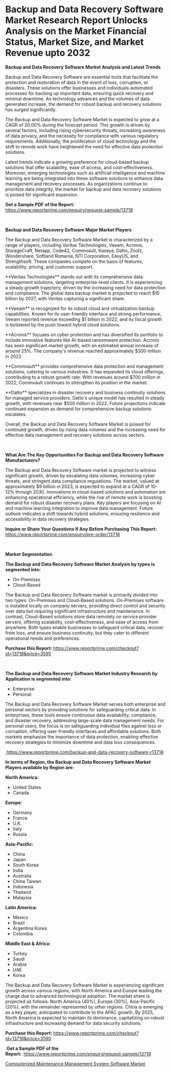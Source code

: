 <p><h1>Backup and Data Recovery Software Market Research Report Unlocks Analysis on the Market Financial Status, Market Size, and Market Revenue upto 2032</h1></p><p><strong>Backup and Data Recovery Software Market Analysis and Latest Trends</strong></p>
<p><p>Backup and Data Recovery Software are essential tools that facilitate the protection and restoration of data in the event of loss, corruption, or disasters. These solutions offer businesses and individuals automated processes for backing up important data, ensuring quick recovery and minimal downtime. As technology advances and the volumes of data generated increase, the demand for robust backup and recovery solutions has surged significantly.</p><p>The Backup and Data Recovery Software Market is expected to grow at a CAGR of 20.00% during the forecast period. This growth is driven by several factors, including rising cybersecurity threats, increasing awareness of data privacy, and the necessity for compliance with various regulatory requirements. Additionally, the proliferation of cloud technology and the shift to remote work have heightened the need for effective data protection solutions. </p><p>Latest trends indicate a growing preference for cloud-based backup solutions that offer scalability, ease of access, and cost-effectiveness. Moreover, emerging technologies such as artificial intelligence and machine learning are being integrated into these software solutions to enhance data management and recovery processes. As organizations continue to prioritize data integrity, the market for backup and data recovery solutions is poised for significant expansion.</p></p>
<p><strong>Get a Sample PDF of the Report:&nbsp;</strong> <a href="https://www.reportprime.com/enquiry/request-sample/13718?utm_campaign=2286&utm_medium=2&utm_source=Github&utm_content=ia&utm_term=20032025&utm_id=backup-and-data-recovery-software">https://www.reportprime.com/enquiry/request-sample/13718</a></p>
<p>&nbsp;</p>
<p><strong>Backup and Data Recovery Software Major Market Players</strong></p>
<p><p>The Backup and Data Recovery Software Market is characterized by a range of players, including Veritas Technologies, Veeam, Acronis, StorageCraft, Netapp, Code42, Commvault, Kaseya, Datto, Zoolz, Wondershare, Softland Romania, NTI Corporation, EasyUS, and Strengthsoft. These companies compete on the basis of features, scalability, pricing, and customer support.</p><p>**Veritas Technologies** stands out with its comprehensive data management solutions, targeting enterprise-level clients. It is experiencing a steady growth trajectory, driven by the increasing need for data protection and compliance. The global data backup market is projected to reach $15 billion by 2027, with Veritas capturing a significant share.</p><p>**Veeam** is recognized for its robust cloud and virtualization backup capabilities. Known for its user-friendly interface and strong performance, Veeam reported revenue exceeding $1 billion in 2022, and its fiscal growth is bolstered by the push toward hybrid cloud solutions.</p><p>**Acronis** focuses on cyber protection and has diversified its portfolio to include innovative features like AI-based ransomware protection. Acronis has seen significant market growth, with an estimated annual increase of around 25%. The company's revenue reached approximately $300 million in 2022.</p><p>**Commvault** provides comprehensive data protection and management solutions, catering to various industries. It has expanded its cloud offerings, contributing to a robust growth rate. With revenues around $700 million in 2022, Commvault continues to strengthen its position in the market.</p><p>**Datto** specializes in disaster recovery and business continuity solutions for managed service providers. Datto's unique model has resulted in steady growth, with revenues near $500 million in 2022. Future projections indicate continued expansion as demand for comprehensive backup solutions escalates.</p><p>Overall, the Backup and Data Recovery Software Market is poised for continued growth, driven by rising data volumes and the increasing need for effective data management and recovery solutions across sectors.</p></p>
<p>&nbsp;</p>
<p><strong>What Are The Key Opportunities For Backup and Data Recovery Software Manufacturers?</strong></p>
<p><p>The Backup and Data Recovery Software market is projected to witness significant growth, driven by escalating data volumes, increasing cyber threats, and stringent data compliance regulations. The market, valued at approximately $9 billion in 2023, is expected to expand at a CAGR of 10-12% through 2030. Innovations in cloud-based solutions and automation are enhancing operational efficiency, while the rise of remote work is boosting demand for robust disaster recovery plans. Key players are focusing on AI and machine learning integration to improve data management. Future outlook indicates a shift towards hybrid solutions, ensuring resilience and accessibility in data recovery strategies.</p></p>
<p><strong>Inquire or Share Your Questions If Any Before Purchasing This Report:</strong> <a href="https://www.reportprime.com/enquiry/pre-order/13718?utm_campaign=2286&utm_medium=2&utm_source=Github&utm_content=ia&utm_term=20032025&utm_id=backup-and-data-recovery-software">https://www.reportprime.com/enquiry/pre-order/13718</a></p>
<p>&nbsp;</p>
<p><strong>Market Segmentation</strong></p>
<p><strong>The Backup and Data Recovery Software Market Analysis by types is segmented into:</strong></p>
<p><ul><li>On-Premises</li><li>Cloud-Based</li></ul></p>
<p><p>The Backup and Data Recovery Software market is primarily divided into two types: On-Premises and Cloud-Based solutions. On-Premises software is installed locally on company servers, providing direct control and security over data but requiring significant infrastructure and maintenance. In contrast, Cloud-Based solutions store data remotely on service provider servers, offering scalability, cost-effectiveness, and ease of access from anywhere. Both types enable businesses to safeguard critical data, recover from loss, and ensure business continuity, but they cater to different operational needs and preferences.</p></p>
<p><strong>Purchase this Report:&nbsp;</strong><a href="https://www.reportprime.com/checkout?id=13718&price=3590&utm_campaign=2286&utm_medium=2&utm_source=Github&utm_content=ia&utm_term=20032025&utm_id=backup-and-data-recovery-software">https://www.reportprime.com/checkout?id=13718&price=3590</a></p>
<p>&nbsp;</p>
<p><strong>The Backup and Data Recovery Software Market Industry Research by Application is segmented into:</strong></p>
<p><ul><li>Enterprise</li><li>Personal</li></ul></p>
<p><p>The Backup and Data Recovery Software Market serves both enterprise and personal sectors by providing solutions for safeguarding critical data. In enterprises, these tools ensure continuous data availability, compliance, and disaster recovery, addressing large-scale data management needs. For personal users, the focus is on safeguarding individual files against loss or corruption, offering user-friendly interfaces and affordable solutions. Both markets emphasize the importance of data protection, enabling effective recovery strategies to minimize downtime and data loss consequences.</p></p>
<p><a href="https://www.reportprime.com/backup-and-data-recovery-software-r13718?utm_campaign=2286&utm_medium=2&utm_source=Github&utm_content=ia&utm_term=20032025&utm_id=backup-and-data-recovery-software">&nbsp;https://www.reportprime.com/backup-and-data-recovery-software-r13718</a></p>
<p><strong>In terms of Region, the Backup and Data Recovery Software Market Players available by Region are:</strong></p>
<p>
    <p> <strong> North America: </strong>
        <ul>
            <li>United States</li>
            <li>Canada</li>
        </ul>
        </p> 
    <p> <strong> Europe: </strong>
        <ul>
            <li>Germany</li>
            <li>France</li>
            <li>U.K.</li>
            <li>Italy</li>
            <li>Russia</li>
        </ul>
        </p> 
    <p> <strong> Asia-Pacific: </strong>
        <ul>
            <li>China</li>
            <li>Japan</li>
            <li>South Korea</li>
            <li>India</li>
            <li>Australia</li>
            <li>China Taiwan</li>
            <li>Indonesia</li>
            <li>Thailand</li>
            <li>Malaysia</li>
        </ul>
        </p> 
    <p> <strong> Latin America: </strong>
        <ul>
            <li>Mexico</li>
            <li>Brazil</li>
            <li>Argentina Korea</li>
            <li>Colombia</li>
        </ul>
        </p> 
    <p> <strong> Middle East & Africa: </strong>
        <ul>
            <li>Turkey</li>
            <li>Saudi</li>
            <li>Arabia</li>
            <li>UAE</li>
            <li>Korea</li>
        </ul>
    </p>
    </p>
<p><p>The Backup and Data Recovery Software Market is experiencing significant growth across various regions, with North America and Europe leading the charge due to advanced technological adoption. The market share is projected as follows: North America (40%), Europe (30%), Asia-Pacific (20%), with the remainder represented by other regions. China is emerging as a key player, anticipated to contribute to the APAC growth. By 2025, North America is expected to maintain its dominance, capitalizing on robust infrastructure and increasing demand for data security solutions.</p></p>
<p><strong>Purchase this Report: </strong><a href="https://www.reportprime.com/checkout?id=13718&price=3590&utm_campaign=2286&utm_medium=2&utm_source=Github&utm_content=ia&utm_term=20032025&utm_id=backup-and-data-recovery-software">https://www.reportprime.com/checkout?id=13718&price=3590</a></p>
<p>&nbsp;<strong>Get a Sample PDF of the Report:&nbsp;&nbsp;</strong><a href="https://www.reportprime.com/enquiry/request-sample/13718?utm_campaign=2286&utm_medium=2&utm_source=Github&utm_content=ia&utm_term=20032025&utm_id=backup-and-data-recovery-software">https://www.reportprime.com/enquiry/request-sample/13718</a></p>
<p><strong></strong></p>
<p><p><a href="https://github.com/ChiragRp1/Market-Research-Report-List-7/blob/main/computerized-maintenance-management-system-software-market.md?utm_campaign=2286&utm_medium=2&utm_source=Github&utm_content=ia&utm_term=20032025&utm_id=backup-and-data-recovery-software">Computerized Maintenance Management System Software Market</a></p></p>